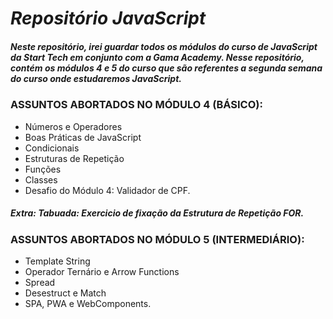 # *Repositório JavaScript*



##### Neste repositório, irei guardar todos os módulos do curso de JavaScript da Start Tech em conjunto com a Gama Academy. Nesse repositório, contém os módulos 4 e 5 do curso que são referentes a segunda semana do curso onde estudaremos JavaScript. 

### ASSUNTOS ABORTADOS NO MÓDULO 4 (BÁSICO):

* Números e Operadores
* Boas Práticas de JavaScript
* Condicionais
* Estruturas de Repetição
* Funções
* Classes
* Desafio do Módulo 4: Validador de CPF.
##### Extra: Tabuada: Exercicio de fixação da Estrutura de Repetição FOR.

### ASSUNTOS ABORTADOS NO MÓDULO 5 (INTERMEDIÁRIO):

* Template String
* Operador Ternário e Arrow Functions
* Spread
* Desestruct e Match
* SPA, PWA e WebComponents.